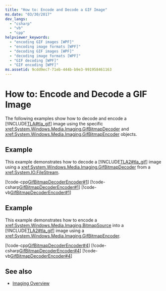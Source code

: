 ```yaml
---
title: "How to: Encode and Decode a GIF Image"
ms.date: "03/30/2017"
dev_langs: 
  - "csharp"
  - "vb"
  - "cpp"
helpviewer_keywords: 
  - "encoding GIF images [WPF]"
  - "encoding image formats [WPF]"
  - "decoding GIF images [WPF]"
  - "decoding image formats [WPF]"
  - "GIF decoding [WPF]"
  - "GIF encoding [WPF]"
ms.assetid: 9cdd9ec7-71eb-444b-b9e3-991958461163
---
```

# How to: Encode and Decode a GIF Image
The following examples show how to decode and encode a [!INCLUDE[TLA#tla_gif](../../../../includes/tlasharptla-gif-md.md)] image using the specific <xref:System.Windows.Media.Imaging.GifBitmapDecoder> and <xref:System.Windows.Media.Imaging.GifBitmapEncoder> objects.  
  
## Example  
 This example demonstrates how to decode a [!INCLUDE[TLA2#tla_gif](../../../../includes/tla2sharptla-gif-md.md)] image using a <xref:System.Windows.Media.Imaging.GifBitmapDecoder> from a <xref:System.IO.FileStream>.  
  
 [!code-cpp[GifBitmapDecoderEncoder#1](../../../../samples/snippets/cpp/VS_Snippets_Wpf/GifBitmapDecoderEncoder/CPP/GifEncoderDecoder.cpp#1)]
 [!code-csharp[GifBitmapDecoderEncoder#1](../../../../samples/snippets/csharp/VS_Snippets_Wpf/GifBitmapDecoderEncoder/CSharp/GifEncoderDecoder.cs#1)]
 [!code-vb[GifBitmapDecoderEncoder#1](../../../../samples/snippets/visualbasic/VS_Snippets_Wpf/GifBitmapDecoderEncoder/VB/GifEncoderDecoder.vb#1)]  
  
## Example  
 This example demonstrates how to encode a <xref:System.Windows.Media.Imaging.BitmapSource> into a [!INCLUDE[TLA2#tla_gif](../../../../includes/tla2sharptla-gif-md.md)] image using a <xref:System.Windows.Media.Imaging.GifBitmapEncoder>.  
  
 [!code-cpp[GifBitmapDecoderEncoder#4](../../../../samples/snippets/cpp/VS_Snippets_Wpf/GifBitmapDecoderEncoder/CPP/GifEncoderDecoder.cpp#4)]
 [!code-csharp[GifBitmapDecoderEncoder#4](../../../../samples/snippets/csharp/VS_Snippets_Wpf/GifBitmapDecoderEncoder/CSharp/GifEncoderDecoder.cs#4)]
 [!code-vb[GifBitmapDecoderEncoder#4](../../../../samples/snippets/visualbasic/VS_Snippets_Wpf/GifBitmapDecoderEncoder/VB/GifEncoderDecoder.vb#4)]  
  
## See also
- [Imaging Overview](imaging-overview.md)
